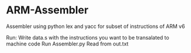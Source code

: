# ARM-Assembler

Assembler using python lex and yacc for subset of instructions of ARM v6

Run: Write data.s with the instructions you want to be transalated to machine code
     Run Assembler.py
     Read from out.txt
      
